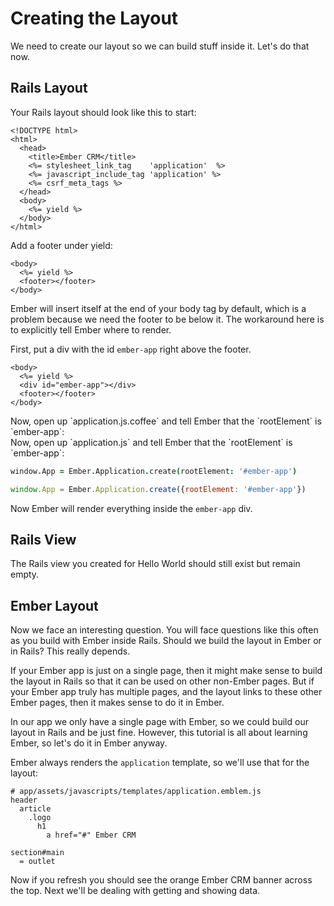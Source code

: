 # Creating the Layout

We need to create our layout so we can build stuff inside it. Let's do that now.

## Rails Layout

Your Rails layout should look like this to start:

```erb
<!DOCTYPE html>
<html>
  <head>
    <title>Ember CRM</title>
    <%= stylesheet_link_tag    'application'  %>
    <%= javascript_include_tag 'application' %>
    <%= csrf_meta_tags %>
  </head>
  <body>
    <%= yield %>
  </body>
</html>
```

Add a footer under yield:

```erb
<body>
  <%= yield %>
  <footer></footer>
</body>
```

Ember will insert itself at the end of your body tag by default, which is a problem because we need the footer to be below it. The workaround here is to explicitly tell Ember where to render.

First, put a div with the id `ember-app` right above the footer.

```erb
<body>
  <%= yield %>
  <div id="ember-app"></div>
  <footer></footer>
</body>
```

<div class="coffee">
Now, open up `application.js.coffee` and tell Ember that the `rootElement` is `ember-app`:
</div>
<div class="javascript">
Now, open up `application.js` and tell Ember that the `rootElement` is `ember-app`:
</div>

```coffee
window.App = Ember.Application.create(rootElement: '#ember-app')
```
```javascript
window.App = Ember.Application.create({rootElement: '#ember-app'})
```

Now Ember will render everything inside the `ember-app` div.

## Rails View

The Rails view you created for Hello World should still exist but remain empty.

## Ember Layout

Now we face an interesting question. You will face questions like this often as you build with Ember inside Rails. Should we build the layout in Ember or in Rails? This really depends.

If your Ember app is just on a single page, then it might make sense to build the layout in Rails so that it can be used on other non-Ember pages. But if your Ember app truly has multiple pages, and the layout links to these other Ember pages, then it makes sense to do it in Ember.

In our app we only have a single page with Ember, so we could build our layout in Rails and be just fine. However, this tutorial is all about learning Ember, so let's do it in Ember anyway.

Ember always renders the `application` template, so we'll use that for the layout:

```
# app/assets/javascripts/templates/application.emblem.js
header
  article
    .logo
      h1
        a href="#" Ember CRM

section#main
  = outlet
```

Now if you refresh you should see the orange Ember CRM banner across the top. Next we'll be dealing with getting and showing data.
